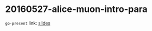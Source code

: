 20160527-alice-muon-intro-para
==============================

`go-present` link: [slides](http://talks.godoc.org/github.com/sbinet/talks/2016/20160527-alice-muon-intro-para/alice-muon-intro-para.slide)

